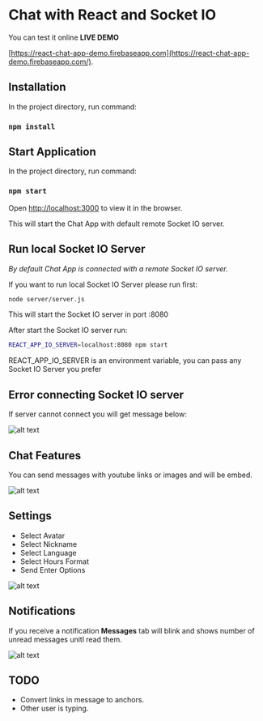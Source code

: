 # Chat with React and Socket IO
You can test it online **LIVE DEMO**

[https://react-chat-app-demo.firebaseapp.com](https://react-chat-app-demo.firebaseapp.com/).

## Installation

In the project directory, run command:

### `npm install`

## Start Application

In the project directory, run command:

### `npm start`

Open [http://localhost:3000](http://localhost:3000) to view it in the browser.

This will start the Chat App with default remote Socket IO server. 

## Run local Socket IO Server
_By default Chat App is connected with a remote Socket IO server._

If you want to run local Socket IO Server please run first:

```sh
node server/server.js
```

This will start the Socket IO server in port :8080

After start the Socket IO server run:

```sh
REACT_APP_IO_SERVER=localhost:8080 npm start
```

REACT_APP_IO_SERVER is an environment variable, you can pass any Socket IO Server you prefer

## Error connecting Socket IO server
If server cannot connect you will get message below:

![alt text](https://imgur.com/UR0NfZi.png)

## Chat Features
You can send messages with youtube links or images and will be embed.

![alt text](https://imgur.com/swbSg8U.png)

## Settings
- Select Avatar
- Select Nickname
- Select Language
- Select Hours Format
- Send Enter Options

![alt text](https://imgur.com/GzlBxwc.png)

## Notifications
If you receive a notification **Messages** tab will blink and shows number of unread messages unitl read them.

![alt text](https://i.imgur.com/BR2VE2Y.png)

## TODO
- Convert links in message to anchors.
- Other user is typing.